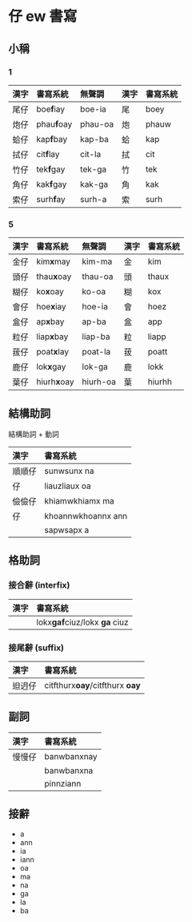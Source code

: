# 仔 ew 書寫

## 小稱

### 1

| 漢字 | 書寫系統 | 無聲調 | 漢字 | 書寫系統 |
| :--- | :--- | :--- | :--- | :--- |
| 尾仔 | boe**f**iay | boe-ia | 尾 | boey |
| 炮仔 | phau**f**oay | phau-oa | 炮 | phauw |
| 蛤仔 | kap**f**bay | kap-ba | 蛤 | kap |
| 拭仔 | cit**f**lay | cit-la | 拭 | cit |
| 竹仔 | tek**f**gay | tek-ga | 竹 | tek |
| 角仔 | kak**f**gay | kak-ga | 角 | kak |
| 索仔 | surh**f**ay | surh-a | 索 | surh |

### 5

| 漢字 | 書寫系統 | 無聲調 | 漢字 | 書寫系統 |
| :--- | :--- | :--- | :--- | :--- |
| 金仔 | kim**x**may | kim-ma | 金 | kim |
| 頭仔 | thau**x**oay | thau-oa | 頭 | thaux |
| 糊仔 | ko**x**oay | ko-oa | 糊 | kox |
| 會仔 | hoe**x**iay | hoe-ia | 會 | hoez |
| 盒仔 | ap**x**bay | ap-ba | 盒 | app |
| 粒仔 | liap**x**bay | liap-ba | 粒 | liapp |
| 菝仔 | poat**x**lay | poat-la | 菝 | poatt |
| 鹿仔 | lok**x**gay | lok-ga | 鹿 | lokk |
| 葉仔 | hiurh**x**oay | hiurh-oa | 葉 | hiurhh |

## 結構助詞

結構助詞 + 動詞

| 漢字 | 書寫系統 |
| :--- | :--- |
| 順順仔 | sunwsunx na |
| 仔 | liauzliaux oa |
| 儉儉仔 | khiamwkhiamx ma |
| 仔 | khoannwkhoannx ann |
|| sapwsapx a |

## 格助詞

### 接合辭 (interfix)

| 漢字 | 書寫系統 |
| :--- | :--- |
|| lokx**gaf**ciuz/lokx **ga** ciuz |

### 接尾辭 (suffix)

| 漢字 | 書寫系統 |
| :--- | :--- |
| 𨑨迌仔 | citfthurx**oay**/citfthurx **oay** |

## 副詞

| 漢字 | 書寫系統 |
| :--- | :--- |
| 慢慢仔 | banwbanxnay |
|| banwbanxna |
|| pinnziann |

## 接辭

* a
* ann
* ia
* iann
* oa
* ma
* na
* ga
* la
* ba
